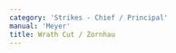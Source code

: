 ```yaml
---
category: 'Strikes - Chief / Principal'
manual: 'Meyer'
title: Wrath Cut / Zornhau
---
```


<link rel="import" href="/bower_components/polymer/polymer.html">
<link rel="import" href="shared-styles.html">

<dom-module id="{{ page.url | split:'/' | last | remove: '.html' }}-element">
  <template>
    <style include="shared-styles">
      :host {
        display: block;

        padding: 10px;
      }
    </style>

    <div class="card">
      <h1>{{ page.title }}</h1>
      <p>The Wrathful Strike is a serious strike from your Right Shoulder, against your opponent’s left ear, or through their face or chest, consider how it’s done through two lines, with the lines drawn through the upper right and crosswise overtop one another.</p>

      <img style="width:400px;" class="card-image" src="/manuals/meyer/images/strikes/cutting_diagram_zornhau.png">

      <img class="card-image" src="/manuals/meyer/images/strikes/zornhau.gif">

    </div>
  </template>

  <script>
    Polymer({
      is: '{{ page.url | split:'/' | last | remove: '.html' }}-element',
    });
  </script>
</dom-module>